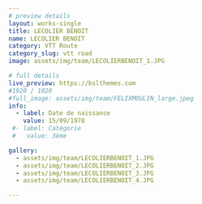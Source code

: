 ```yaml
---
# preview details
layout: works-single
title: LECOLIER BENOIT
name: LECOLIER BENOIT
category: VTT Route
category_slug: vtt road
image: assets/img/team/LECOLIERBENOIT_1.JPG

# full details
live_preview: https://bslthemes.com
#1920 / 1020
#full_image: assets/img/team/FELIXMOULIN_large.jpeg
info:
  - label: Date de naissance
    value: 15/09/1978
 #- label: Catégorie 
 #   value: 3ème

gallery:
  - assets/img/team/LECOLIERBENOIT_1.JPG
  - assets/img/team/LECOLIERBENOIT_2.JPG
  - assets/img/team/LECOLIERBENOIT_3.JPG
  - assets/img/team/LECOLIERBENOIT_4.JPG

---
```

